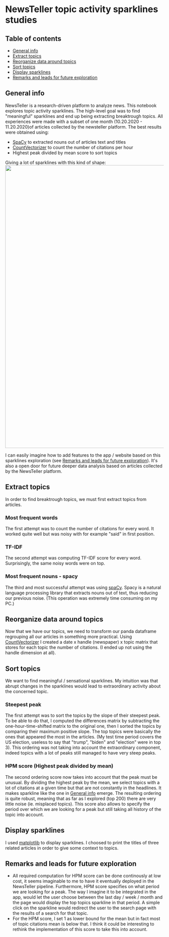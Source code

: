# NewsTeller topic activity sparklines studies

## Table of contents
* [General info](#general-info)
* [Extract topics](#extract-topics)
* [Reorganize data around topics](#reorganize-data-around-topics)
* [Sort topics](#sort-topics)
* [Display sparklines](#display-sparklines)
* [Remarks and leads for future exploration](#remarks-and-leads-for-future-exploration)


## General info
NewsTeller is a research-driven platform to analyze news. This notebook explores topic activity sparklines. The high-level goal was to find "meaningful" sparklines and end up being extracting breaktrough topics. All experiences were made with a subset of one month (10.20.2020 - 11.20.2020)of articles collected by the newsteller platform. The best results were obtained using:
* [SpaCy](https://spacy.io) to extracted nouns out of articles text and titles
* [CountVectorizer](https://scikit-learn.org/stable/modules/generated/sklearn.feature_extraction.text.CountVectorizer.html) to count the number of citations per hour
* Highest peak divided by mean score to sort topics

Giving a lot of sparklines with this kind of shape:
<img width="898" src="https://user-images.githubusercontent.com/44334351/104808703-5a109f00-57e8-11eb-91cf-d7373a651d48.png">

I can easily imagine how to add features to the app / website based on this sparklines exploration (see [Remarks and leads for future exploration](#remarks-and-leads-for-future-exploration)). It's also a open door for future deeper data analysis based on articles collected by the NewsTeller platform.

## Extract topics
In order to find breaktrough topics, we must first extract topics from articles.

### Most frequent words
The first attempt was to count the number of citations for every word. It worked quite well but was noisy with for example "said" in first position.

### TF-IDF
The second attempt was computing TF-IDF score for every word. Surprisingly, the same noisy words were on top.

### Most frequent nouns - spacy
The third and most successful attempt was using [spaCy](https://spacy.io). Spacy is a natural language processing library that extracts nouns out of text, thus reducing our previous noise. (This operation was extremely time consuming on my PC.)

## Reorganize data around topics
Now that we have our topics, we need to transform our panda dataframe regrouping all our articles in something more practical. Using [CountVectorizer](https://scikit-learn.org/stable/modules/generated/sklearn.feature_extraction.text.CountVectorizer.html) I created a date x handle (newspaper) x topic matrix that stores for each topic the number of citations. (I ended up not using the handle dimension at all).

## Sort topics
We want to find meaningful / sensational sparklines. My intuition was that abrupt changes in the sparklines would lead to extraordinary activity about the concerned topic.

### Steepest peak
The first attempt was to sort the topics by the slope of their steepest peak. To be able to do that, I computed the differences matrix by subtracting the one-hour-time-shifted matrix to the original one, then I sorted the topics by comparing their maximum positive slope. The top topics were basically the ones that appeared the most in the articles. (My test time period covers the US election, useless to say that "trump", "biden" and "election" were in top 3). This ordering was not taking into account the extraordinary component, indeed topics with a lot of peaks still managed to have very steep peaks.

### HPM score (Highest peak divided by mean)
The second ordering score now takes into account that the peak must be unusual. By dividing the highest peak by the mean, we select topics with a lot of citations at a given time but that are not constantly in the headlines. It makes sparkline like the one in [General info](#general-info) emerge. The resulting ordering is quite robust, meaning that as far as I explored (top 200) there are very little noise (ie. misplaced topics). This score also allows to specify the period over which we are looking for a peak but still taking all history of the topic into account. 

## Display sparklines
I used [matplotlib](https://matplotlib.org/3.1.1/index.html) to display sparklines. I choosed to print the titles of three related articles in order to give some context to topics.

## Remarks and leads for future exploration
* All required computation for HPM score can be done continously at low cost, it seems imaginable to me to have it eventually deployed in the NewsTeller pipeline. Furthermore, HPM score specifies on what period we are looking for a peak. The way I imagine it to be integrated in the app, would let the user choose between the last day / week / month and the page would display the top topics sparkline in that period. A simple click on the sparkline would redirect the user to the search page with the results of a search for that topic. 
* For the HPM score, I set 1 as lower bound for the mean but in fact most of topic citations mean is below that. I think it could be interesting to rethink the implementation of this score to take this into account.
